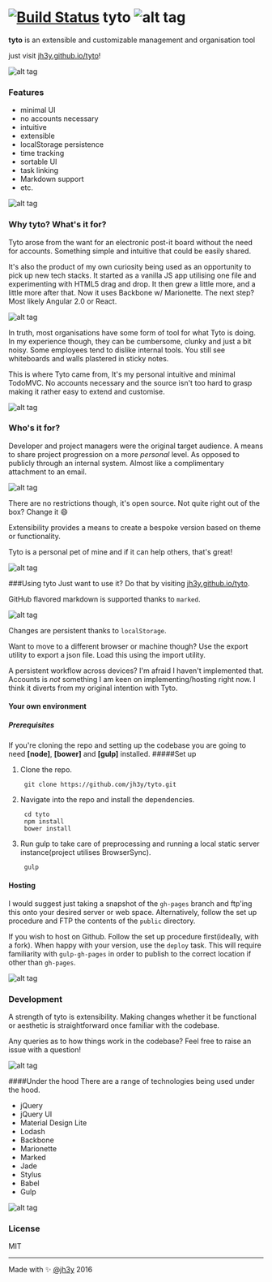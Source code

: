 [![Build Status](https://travis-ci.org/jh3y/tyto.svg?branch=master)](https://travis-ci.org/jh3y/tyto)
tyto ![alt tag](https://raw.github.com/jh3y/tyto/master/src/img/tyto.png)
===
__tyto__ is an extensible and customizable management and organisation tool

just visit [jh3y.github.io/tyto](http://jh3y.github.io/tyto)!

![alt tag](https://raw.github.com/jh3y/pics/master/tyto/app_three_cols.png)

### Features
* minimal UI
* no accounts necessary
* intuitive
* extensible
* localStorage persistence
* time tracking
* sortable UI
* task linking
* Markdown support
* etc.

![alt tag](https://raw.github.com/jh3y/pics/master/tyto/add_task.gif)

### Why tyto? What's it for?

Tyto arose from the want for an electronic post-it board without the need for accounts. Something simple and intuitive that could be easily shared.

It's also the product of my own curiosity being used as an opportunity to pick up new tech stacks. It started as a vanilla JS app utilising one file and experimenting with HTML5 drag and drop. It then grew a little more, and a little more after that. Now it uses Backbone w/ Marionette. The next step? Most likely Angular 2.0 or React.

![alt tag](https://raw.github.com/jh3y/pics/master/tyto/edit_view.png)

In truth, most organisations have some form of tool for what Tyto is doing. In my experience though, they can be cumbersome, clunky and just a bit noisy. Some employees tend to dislike internal tools. You still see whiteboards and walls plastered in sticky notes.

This is where Tyto came from, It's my personal intuitive and minimal TodoMVC. No accounts necessary and the source isn't too hard to grasp making it rather easy to extend and customise.

![alt tag](https://raw.github.com/jh3y/pics/master/tyto/edit_task.gif)

### Who's it for?
Developer and project managers were the original target audience. A means to share project progression on a more _personal_ level. As opposed to publicly through an internal system. Almost like a complimentary attachment to an email.

![alt tag](https://raw.github.com/jh3y/pics/master/tyto/linking.gif)

There are no restrictions though, it's open source. Not quite right out of the box? Change it :smile:

Extensibility provides a means to create a bespoke version based on theme or functionality.

Tyto is a personal pet of mine and if it can help others, that's great!

![alt tag](https://raw.github.com/jh3y/pics/master/tyto/change_color.gif)


###Using tyto
Just want to use it? Do that by visiting [jh3y.github.io/tyto](http://jh3y.github.io/tyto).

GitHub flavored markdown is supported thanks to `marked`.

![alt tag](https://raw.github.com/jh3y/pics/master/tyto/markdown.gif)

Changes are persistent thanks to `localStorage`.

Want to move to a different browser or machine though? Use the export utility to export a json file. Load this using the import utility.

A persistent workflow across devices? I'm afraid I haven't implemented that. Accounts is _not_ something I am keen on implementing/hosting right now. I think it diverts from my original intention with Tyto.

#### Your own environment
##### Prerequisites
If you're cloning the repo and setting up the codebase you are going to need __[node]__, __[bower]__ and  __[gulp]__ installed.
#####Set up
1. Clone the repo.

        git clone https://github.com/jh3y/tyto.git

2. Navigate into the repo and install the dependencies.

        cd tyto
        npm install
        bower install

3. Run gulp to take care of preprocessing and running a local static server instance(project utilises BrowserSync).

        gulp

#### Hosting
I would suggest just taking a snapshot of the `gh-pages` branch and ftp'ing this onto your desired server or web space. Alternatively, follow the set up procedure and FTP the contents of the `public` directory.

If you wish to host on Github. Follow the set up procedure first(ideally, with a fork). When happy with your version, use the `deploy` task. This will require familiarity with `gulp-gh-pages` in order to publish to the correct location if other than `gh-pages`.

![alt tag](https://raw.github.com/jh3y/pics/master/tyto/speed_dial.gif)

### Development
A strength of tyto is extensibility. Making changes whether it be functional or aesthetic is straightforward once familiar with the codebase.

Any queries as to how things work in the codebase? Feel free to raise an issue with a question!

![alt tag](https://raw.github.com/jh3y/pics/master/tyto/time_track.gif)

####Under the hood
There are a range of technologies being used under the hood.
* jQuery
* jQuery UI
* Material Design Lite
* Lodash
* Backbone
* Marionette
* Marked
* Jade
* Stylus
* Babel
* Gulp

![alt tag](https://raw.github.com/jh3y/pics/master/tyto/move_task.gif)

### License

MIT

---------------------------

Made with :sparkles: [@jh3y](https://twitter.com/@_jh3y) 2016
